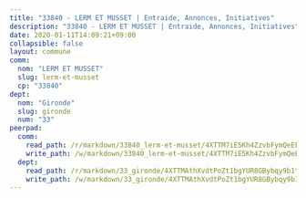 ```yaml
---
title: "33840 - LERM ET MUSSET | Entraide, Annonces, Initiatives"
description: "33840 - LERM ET MUSSET | Entraide, Annonces, Initiatives"
date: 2020-01-11T14:09:21+09:00
collapsible: false
layout: commune
comm:
  nom: "LERM ET MUSSET"
  slug: lerm-et-musset
  cp: "33840"
dept:
  nom: "Gironde"
  slug: gironde
  num: "33"
peerpad:
  comm:
    read_path: /r/markdown/33840_lerm-et-musset/4XTTM7iE5Kh4ZzvbFymQeELHTQZzWez9Y9kcmPHbjJTThDKeK
    write_path: /w/markdown/33840_lerm-et-musset/4XTTM7iE5Kh4ZzvbFymQeELHTQZzWez9Y9kcmPHbjJTThDKeK-K3TgTxqMGyr6Md2Msajcnm3jm32jck8bpSFonp6B8oXpX3YFXMahjTjmV7FkEKTrZkzN6Dhx1TEMG4kWg4Qph2Ukd9F6BK3do59hweQvdkZEqeCRCrUrZ2Tmb3ZUvELioeNcfhBy
  dept:
    read_path: /r/markdown/33_gironde/4XTTMAthXvdtPoZt1bgYUR8GBybqy9b1tLUaaKDw5iKj57LRt
    write_path: /w/markdown/33_gironde/4XTTMAthXvdtPoZt1bgYUR8GBybqy9b1tLUaaKDw5iKj57LRt-K3TgU8ogmN5s8hbKrZhkV9P1KQiFepNWXjoYRvdMTW1jt7eRXTmrjG677tN9mcUTsALjzYGgb8mvcrYPJn2Jd8cTiBmF9aZcbgdcQL1kzCPJnSf6X8tpEcGPdTr5qT6cQqEpt6oQ
---
```


